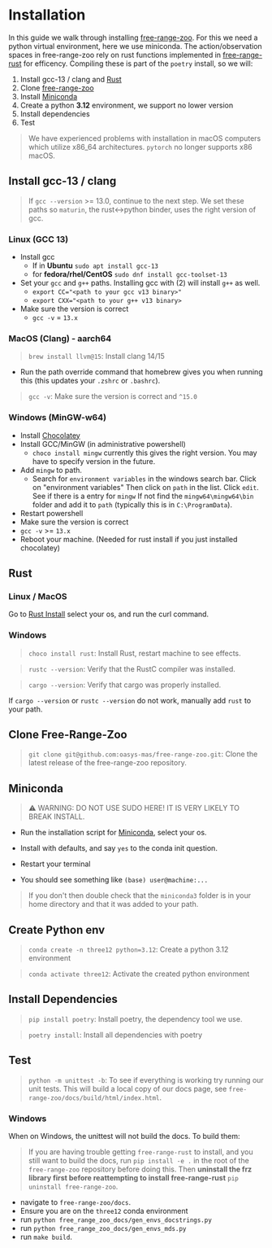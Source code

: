# Installation

In this guide we walk through installing [free-range-zoo](https://github.com/oasys-mas/free-range-zoo). For this we 
need a python virtual environment, here we use miniconda. The action/observation spaces in free-range-zoo rely on 
rust functions implemented in [free-range-rust](https://github.com/C4theBomb/free-range-rust) for efficency. Compiling 
these is part of the `poetry` install, so we will: 
 
1. Install gcc-13 / clang and [Rust](https://www.rust-lang.org/tools/install)
2. Clone  [free-range-zoo](https://github.com/oasys-mas/free-range-zoo)
3. Install [Miniconda](https://docs.anaconda.com/miniconda/install/)
4. Create a python **3.12** environment, we support no lower version
5. Install dependencies
6. Test

> We have experienced problems with installation in macOS computers which utilize x86_64 architectures. `pytorch` no 
longer supports x86 macOS.

## Install gcc-13 / clang

> If `gcc --version` >= 13.0, continue to the next step. We set these paths so `maturin`, the rust<->python binder, 
uses the right version of gcc.

### Linux (GCC 13)

-  Install gcc
   - If in **Ubuntu** `sudo apt install gcc-13`
   - for **fedora/rhel/CentOS** `sudo dnf install gcc-toolset-13`
- Set your `gcc` and `g++` paths. Installing gcc with (2) will install `g++` as well.
   - `export CC="<path to your gcc v13 binary>"`
   - `export CXX="<path to your g++ v13 binary>`
- Make sure the version is correct
   - `gcc -v` = `13.x`

### MacOS (Clang) - aarch64

> `brew install llvm@15`: Install clang 14/15
- Run the path override command that homebrew gives you when running this (this updates your `.zshrc` or `.bashrc`).
>`gcc -v`: Make sure the version is correct and `^15.0`

### Windows (MinGW-w64)

- Install [Chocolatey](https://chocolatey.org/install)
- Install GCC/MinGW (in administrative powershell)
  - `choco install mingw` currently this gives the right version. You may have to specify version in the future.
- Add `mingw` to path. 
  - Search for `environment variables` in the windows search bar. Click on "environment variables" Then click on `path` in the list. Click `edit`. See if there is a entry for `mingw` If not find the `mingw64\mingw64\bin` folder and add it to `path` (typically this is in `C:\ProgramData`).
- Restart powershell
- Make sure the version is correct
-   `gcc -v` >= `13.x`
-   Reboot your machine. (Needed for rust install if you just installed chocolatey)

## Rust

### Linux / MacOS
Go to [Rust Install](https://www.rust-lang.org/tools/install) select your os, and run the curl command.

### Windows
> `choco install rust`: Install Rust, restart machine to see effects.

> `rustc --version`: Verify that the RustC compiler was installed.

> `cargo --version`: Verify that cargo was properly installed.

If `cargo --version` or `rustc --version` do not work, manually add `rust` to your path.

## Clone Free-Range-Zoo

<!--TODO: Correct this URL to the competition repository.-->
> `git clone git@github.com:oasys-mas/free-range-zoo.git`: Clone the latest release of the free-range-zoo repository.

## Miniconda

> ⚠ WARNING: DO NOT USE SUDO HERE! IT IS VERY LIKELY TO BREAK INSTALL.

- Run the installation script for [Miniconda](https://docs.anaconda.com/miniconda/install/), select your os. 



- Install with defaults, and say `yes` to the conda init question.
- Restart your terminal
- You should see something like `(base) user@machine:...` 

>If you don't then double check that the `miniconda3` folder is in your home directory and that it was added to your path.

## Create Python env

> `conda create -n three12 python=3.12`: Create a python 3.12 environment

> `conda activate three12`: Activate the created python environment

## Install Dependencies

> `pip install poetry`: Install poetry, the dependency tool we use.

> `poetry install`: Install all dependencies with poetry

## Test

> `python -m unittest -b`: To see if everything is working try running our unit tests. This will build a local copy of 
our docs page, see `free-range-zoo/docs/build/html/index.html`.

### Windows

When on Windows, the unittest will not build the docs. To build them:

> If you are having trouble getting `free-range-rust` to install, and you still want to build the docs, run `pip install -e .` in the root of the `free-range-zoo` repository before doing this. Then **uninstall the frz library first before reattempting to install free-range-rust** `pip uninstall free-range-zoo`.

-  navigate to `free-range-zoo/docs`. 
-  Ensure you are on the `three12` conda environment
-  run  `python free_range_zoo_docs/gen_envs_docstrings.py`
-  run `python free_range_zoo_docs/gen_envs_mds.py`
-  run `make build`.  
